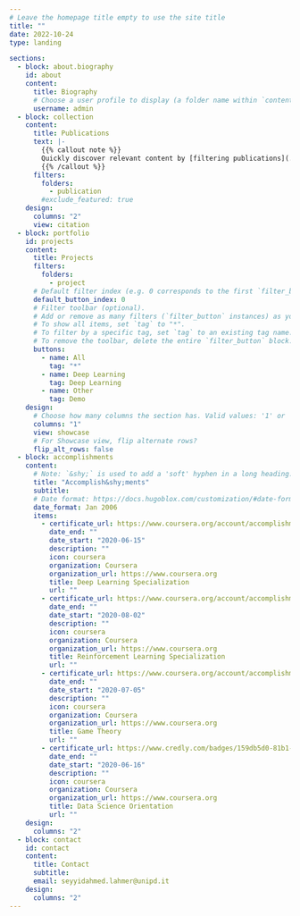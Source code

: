 ```yaml
---
# Leave the homepage title empty to use the site title
title: ""
date: 2022-10-24
type: landing

sections:
  - block: about.biography
    id: about
    content:
      title: Biography
      # Choose a user profile to display (a folder name within `content/authors/`)
      username: admin
  - block: collection
    content:
      title: Publications
      text: |-
        {{% callout note %}}
        Quickly discover relevant content by [filtering publications](./publication/).
        {{% /callout %}}
      filters:
        folders:
          - publication
        #exclude_featured: true
    design:
      columns: "2"
      view: citation
  - block: portfolio
    id: projects
    content:
      title: Projects
      filters:
        folders:
          - project
      # Default filter index (e.g. 0 corresponds to the first `filter_button` instance below).
      default_button_index: 0
      # Filter toolbar (optional).
      # Add or remove as many filters (`filter_button` instances) as you like.
      # To show all items, set `tag` to "*".
      # To filter by a specific tag, set `tag` to an existing tag name.
      # To remove the toolbar, delete the entire `filter_button` block.
      buttons:
        - name: All
          tag: "*"
        - name: Deep Learning
          tag: Deep Learning
        - name: Other
          tag: Demo
    design:
      # Choose how many columns the section has. Valid values: '1' or '2'.
      columns: "1"
      view: showcase
      # For Showcase view, flip alternate rows?
      flip_alt_rows: false
  - block: accomplishments
    content:
      # Note: `&shy;` is used to add a 'soft' hyphen in a long heading.
      title: "Accomplish&shy;ments"
      subtitle:
      # Date format: https://docs.hugoblox.com/customization/#date-format
      date_format: Jan 2006
      items:
        - certificate_url: https://www.coursera.org/account/accomplishments/certificate/5QF8UWJWL8MM
          date_end: ""
          date_start: "2020-06-15"
          description: ""
          icon: coursera
          organization: Coursera
          organization_url: https://www.coursera.org
          title: Deep Learning Specialization
          url: ""
        - certificate_url: https://www.coursera.org/account/accomplishments/specialization/certificate/MEH953AKU9L6
          date_end: ""
          date_start: "2020-08-02"
          description: ""
          icon: coursera
          organization: Coursera
          organization_url: https://www.coursera.org
          title: Reinforcement Learning Specialization
          url: ""
        - certificate_url: https://www.coursera.org/account/accomplishments/verify/QXAQHCHUT7L8
          date_end: ""
          date_start: "2020-07-05"
          description: ""
          icon: coursera
          organization: Coursera
          organization_url: https://www.coursera.org
          title: Game Theory
          url: ""
        - certificate_url: https://www.credly.com/badges/159db5d0-81b1-4597-bdff-056b43865b59
          date_end: ""
          date_start: "2020-06-16"
          description: ""
          icon: coursera
          organization: Coursera
          organization_url: https://www.coursera.org
          title: Data Science Orientation
          url: ""
    design:
      columns: "2"
  - block: contact
    id: contact
    content:
      title: Contact
      subtitle:
      email: seyyidahmed.lahmer@unipd.it
    design:
      columns: "2"
---
```

